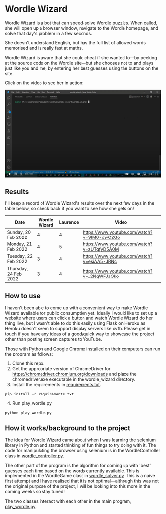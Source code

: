 # Wordle Wizard

Wordle Wizard is a bot that can speed-solve Wordle puzzles. When called, she will open up a browser window, navigate to the Wordle homepage, and solve that day's problem in a few seconds.

She doesn't understand English, but has the full list of allowed words memorised and is really fast at maths.

Wordle Wizard is aware that she could cheat if she wanted to—by peeking at the source code on the Wordle site—but she chooses not to and plays just like you and me, by entering her best guesses using the buttons on the site.

Click on the video to see her in action:

<a href="https://www.youtube.com/watch?v=9IM0-dwC2Go"><img src="readme-img/youtube.PNG"></a>

## Results

I'll keep a record of Wordle Wizard's results over the next few days in the table below, so check back if you want to see how she gets on!

| Date | Wordle Wizard | Laurence | Video |
| ------------- | ------------- | ------------- | ------------- |
| Sunday, 20 Feb 2022  | 4 | 4 | https://www.youtube.com/watch?v=9IM0-dwC2Go
| Monday, 21 Feb 2022  | 4 | 5 | https://www.youtube.com/watch?v=zUTqfyD5A0M
| Tuesday, 22 Feb 2022 | 3 | 4 | https://www.youtube.com/watch?v=esiAA5-JRNc
| Thursday, 24 Feb 2022 | 3 | 4 | https://www.youtube.com/watch?v=_2NqWFJaOko

## How to use

I haven't been able to come up with a convenient way to make Wordle Wizard available for public consumption yet. Ideally I would like to set up a website where users can click a button and watch Wordle Wizard do her thing live, but I wasn't able to do this easily using Flask on Heroku as Heroku doesn't seem to support display servers like xvfb. Please get in touch if you have any ideas of a good/quick way to showcase the project other than posting screen captures to YouTube.

Those with Python and Google Chrome installed on their computers can run the program as follows:

1. Clone this repo.
2. Get the appropriate version of ChromeDriver for https://chromedriver.chromium.org/downloads and place the chromedriver.exe executable in the wordle_wizard directory.
3. Install the requirements in [requirements.txt](wordle_wizard/requirements.txt).
```
pip install -r requirements.txt
```
4. Run play_wordle.py
```
python play_wordle.py
```

## How it works/background to the project

The idea for Wordle Wizard came about when I was learning the selenium library in Python and started thinking of fun things to try doing with it. The code for manipulating the browser using selenium is in the WordleController class in [wordle_controller.py](wordle_wizard/wordle_controller.py).

The other part of the program is the algorithm for coming up with 'best' guesses each time based on the words currently available. This is implemented in the WordleGame class in [wordle_solver.py](wordle_wizard/wordle_solver.py). This is a naive first attempt and I have realised that it is not optimal—although this was not the original purpose of the project, I will be looking into this more in the coming weeks so stay tuned!

The two classes interact with each other in the main program, [play_wordle.py](wordle_wizard/play_wordle.py).